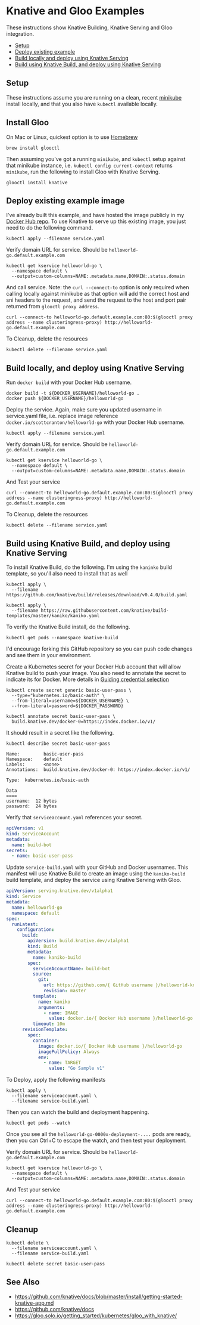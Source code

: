 # Knative and Gloo Examples

These instructions show Knative Building, Knative Serving and Gloo integration.

* [Setup](#setup)
* [Deploy existing example](#deploy-existing-example-image)
* [Build locally and deploy using Knative Serving](#build-locally-and-deploy-using-knative-serving)
* [Build using Knative Build, and deploy using Knative Serving](#build-using-knative-build-and-deploy-using-knative-serving)

## Setup

These instructions assume you are running on a clean, recent [minikube](https://kubernetes.io/docs/setup/minikube/)
install locally, and that you also have `kubectl` available locally.

## Install Gloo

On Mac or Linux, quickest option is to use [Homebrew](https://bash.sh)

```shell
brew install glooctl
```

Then assuming you've got a running `minikube`, and `kubectl` setup against that minikube instance, i.e. `kubectl config current-context`
returns `minikube`, run the following to install Gloo with Knative Serving.


```shell
glooctl install knative
```

## Deploy existing example image

I've already built this example, and have hosted the image publicly in my [Docker Hub repo](https://hub.docker.com/r/scottcranton/helloworld-go).
To use Knative to serve up this existing image, you just need to do the following command.

```shell
kubectl apply --filename service.yaml
```

Verify domain URL for service. Should be `helloworld-go.default.example.com`

```shell
kubectl get kservice helloworld-go \
  --namespace default \
  --output=custom-columns=NAME:.metadata.name,DOMAIN:.status.domain
```

And call service. Note: the `curl --connect-to` option is only required when calling locally against minikube as that
option will add the correct host and sni headers to the request, and send the request to the host and port pair returned
from `glooctl proxy address`.

```shell
curl --connect-to helloworld-go.default.example.com:80:$(glooctl proxy address --name clusteringress-proxy) http://helloworld-go.default.example.com
```

To Cleanup, delete the resources

```shell
kubectl delete --filename service.yaml
```

## Build locally, and deploy using Knative Serving

Run `docker build` with your Docker Hub username.

```shell
docker build -t ${DOCKER_USERNAME}/helloworld-go .
docker push ${DOCKER_USERNAME}/helloworld-go
```

Deploy the service. Again, make sure you updated username in service.yaml file, i.e. replace image reference
`docker.io/scottcranton/helloworld-go` with your Docker Hub username. 

```shell
kubectl apply --filename service.yaml
```

Verify domain URL for service. Should be `helloworld-go.default.example.com`

```shell
kubectl get kservice helloworld-go \
  --namespace default \
  --output=custom-columns=NAME:.metadata.name,DOMAIN:.status.domain
```

And Test your service

```shell
curl --connect-to helloworld-go.default.example.com:80:$(glooctl proxy address --name clusteringress-proxy) http://helloworld-go.default.example.com
```

To Cleanup, delete the resources

```shell
kubectl delete --filename service.yaml
```

## Build using Knative Build, and deploy using Knative Serving

To install Knative Build, do the following. I'm using the `kaninko` build template, so you'll also need to install that
as well

```shell
kubectl apply \
  --filename https://github.com/knative/build/releases/download/v0.4.0/build.yaml

kubectl apply \
  --filename https://raw.githubusercontent.com/knative/build-templates/master/kaniko/kaniko.yaml
```

To verify the Knative Build install, do the following.

```shell
kubectl get pods --namespace knative-build
```

I'd encourage forking this GitHub repository so you can push code changes and see them in your environment.

Create a Kubernetes secret for your Docker Hub account that will allow Knative build to push your image. You also need to annotate the secret to indicate its for Docker. More details in [Guiding credential selection](https://www.knative.dev/docs/build/auth/#guiding-credential-selection)

```shell
kubectl create secret generic basic-user-pass \
  --type="kubernetes.io/basic-auth" \
  --from-literal=username=${DOCKER_USERNAME} \
  --from-literal=password=${DOCKER_PASSWORD}

kubectl annotate secret basic-user-pass \
  build.knative.dev/docker-0=https://index.docker.io/v1/
```

It should result in a secret like the following.

```shell
kubectl describe secret basic-user-pass

Name:         basic-user-pass
Namespace:    default
Labels:       <none>
Annotations:  build.knative.dev/docker-0: https://index.docker.io/v1/

Type:  kubernetes.io/basic-auth

Data
====
username:  12 bytes
password:  24 bytes
```

Verify that `serviceaccount.yaml` references your secret.

```yaml
apiVersion: v1
kind: ServiceAccount
metadata:
  name: build-bot
secrets:
  - name: basic-user-pass
```

Update `service-build.yaml` with your GitHub and Docker usernames. This manifest will use Knative Build to create an image
using the `kaniko-build` build template, and deploy the service using Knative Serving with Gloo.

```yaml
apiVersion: serving.knative.dev/v1alpha1
kind: Service
metadata:
  name: helloworld-go
  namespace: default
spec:
  runLatest:
    configuration:
      build:
        apiVersion: build.knative.dev/v1alpha1
        kind: Build
        metadata:
          name: kaniko-build
        spec:
          serviceAccountName: build-bot
          source:
            git:
              url: https://github.com/{ GitHub username }/helloworld-knative
              revision: master
          template:
            name: kaniko
            arguments:
              - name: IMAGE
                value: docker.io/{ Docker Hub username }/helloworld-go
          timeout: 10m
      revisionTemplate:
        spec:
          container:
            image: docker.io/{ Docker Hub username }/helloworld-go
            imagePullPolicy: Always
            env:
              - name: TARGET
                value: "Go Sample v1"
```

To Deploy, apply the following manifests

```shell
kubectl apply \
  --filename serviceaccount.yaml \
  --filename service-build.yaml
```

Then you can watch the build and deployment happening.

```shell
kubectl get pods --watch
```

Once you see all the `helloworld-go-0000x-deployment-....` pods are ready, then you can Ctrl+C to escape the watch, and
then test your deployment.

Verify domain URL for service. Should be `helloworld-go.default.example.com`

```shell
kubectl get kservice helloworld-go \
  --namespace default \
  --output=custom-columns=NAME:.metadata.name,DOMAIN:.status.domain
```

And Test your service

```shell
curl --connect-to helloworld-go.default.example.com:80:$(glooctl proxy address --name clusteringress-proxy) http://helloworld-go.default.example.com
```

## Cleanup

```shell
kubectl delete \
  --filename serviceaccount.yaml \
  --filename service-build.yaml

kubectl delete secret basic-user-pass
```

## See Also

* <https://github.com/knative/docs/blob/master/install/getting-started-knative-app.md>
* <https://github.com/knative/docs>
* <https://gloo.solo.io/getting_started/kubernetes/gloo_with_knative/>
